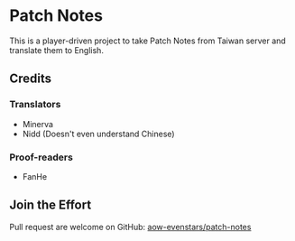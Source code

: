 # Patch Notes
This is a player-driven project to take Patch Notes from Taiwan server and translate them to English.

## Credits
### Translators
- Minerva
- Nidd (Doesn't even understand Chinese)

### Proof-readers
- FanHe

## Join the Effort
Pull request are welcome on GitHub: [aow-evenstars/patch-notes](https://github.com/aow-evenstars/patch-notes)
